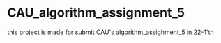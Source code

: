 # CAU_algorithm_assignment_5
this project is made for submit CAU's algorithm_assighment_5 in 22-1'th
